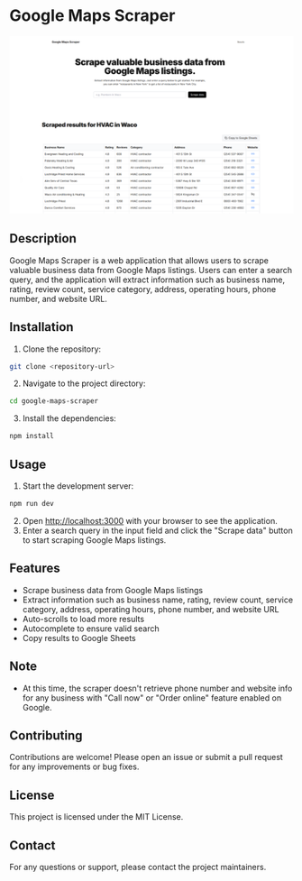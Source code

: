 # Google Maps Scraper

![Feature Image](public/feature-image-google-maps-scraper.png)

## Description

Google Maps Scraper is a web application that allows users to scrape valuable business data from Google Maps listings. Users can enter a search query, and the application will extract information such as business name, rating, review count, service category, address, operating hours, phone number, and website URL.

## Installation

1. Clone the repository:

```bash
git clone <repository-url>
```

2. Navigate to the project directory:

```bash
cd google-maps-scraper
```

3. Install the dependencies:

```bash
npm install
```

## Usage

1. Start the development server:

```bash
npm run dev
```

2. Open [http://localhost:3000](http://localhost:3000) with your browser to see the application.
3. Enter a search query in the input field and click the "Scrape data" button to start scraping Google Maps listings.

## Features

- Scrape business data from Google Maps listings
- Extract information such as business name, rating, review count, service category, address, operating hours, phone number, and website URL
- Auto-scrolls to load more results
- Autocomplete to ensure valid search
- Copy results to Google Sheets

## Note

- At this time, the scraper doesn't retrieve phone number and website info for any business with "Call now" or "Order online" feature enabled on Google.

## Contributing

Contributions are welcome! Please open an issue or submit a pull request for any improvements or bug fixes.

## License

This project is licensed under the MIT License.

## Contact

For any questions or support, please contact the project maintainers.
